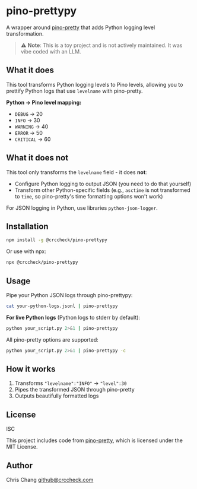 # pino-prettypy

A wrapper around [pino-pretty](https://github.com/pinojs/pino-pretty) that adds Python logging level transformation.

> ⚠️ **Note**: This is a toy project and is not actively maintained. It was vibe coded with an LLM.

## What it does

This tool transforms Python logging levels to Pino levels, allowing you to prettify Python logs that use `levelname` with pino-pretty.

**Python → Pino level mapping:**

- `DEBUG` → 20
- `INFO` → 30
- `WARNING` → 40
- `ERROR` → 50
- `CRITICAL` → 60

## What it does not

This tool only transforms the `levelname` field - it does **not**:

- Configure Python logging to output JSON (you need to do that yourself)
- Transform other Python-specific fields (e.g., `asctime` is not transformed to `time`, so pino-pretty's time formatting options won't work)

For JSON logging in Python, use libraries `python-json-logger`.

## Installation

```bash
npm install -g @crccheck/pino-prettypy
```

Or use with npx:

```bash
npx @crccheck/pino-prettypy
```

## Usage

Pipe your Python JSON logs through pino-prettypy:

```bash
cat your-python-logs.jsonl | pino-prettypy
```

**For live Python logs** (Python logs to stderr by default):

```bash
python your_script.py 2>&1 | pino-prettypy
```

All pino-pretty options are supported:

```bash
python your_script.py 2>&1 | pino-prettypy -c
```

## How it works

1. Transforms `"levelname":"INFO"` → `"level":30`
2. Pipes the transformed JSON through pino-pretty
3. Outputs beautifully formatted logs

## License

ISC

This project includes code from [pino-pretty](https://github.com/pinojs/pino-pretty), which is licensed under the MIT License.

## Author

Chris Chang <github@crccheck.com>
